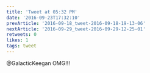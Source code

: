 ```yaml
---
title: 'Tweet at 05:32 PM'
date: '2016-09-23T17:32:10'
prevArticle: '2016-09-18_tweet-2016-09-18-19-13-06'
nextArticle: '2016-09-29_tweet-2016-09-29-12-25-01'
retweets: 0
likes: 1
tags: tweet
---
```

@GalacticKeegan OMG!!!